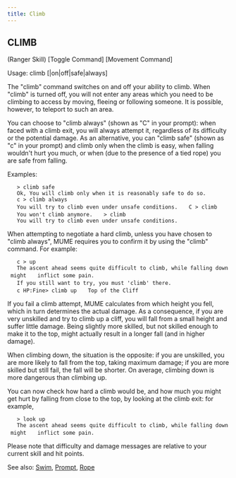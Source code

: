 ```yaml
---
title: Climb
---
```


## CLIMB

(Ranger Skill) \[Toggle Command\] \[Movement Command\]

Usage: climb \[<direction>\|on\|off\|safe\|always\]

The "climb" command switches on and off your ability to climb. When
"climb" is turned off, you will not enter any areas which you need to be
climbing to access by moving, fleeing or following someone. It is
possible, however, to teleport to such an area.

You can choose to "climb always" (shown as "C" in your prompt): when
faced with a climb exit, you will always attempt it, regardless of its
difficulty or the potential damage. As an alternative, you can "climb
safe" (shown as "c" in your prompt) and climb only when the climb is
easy, when falling wouldn't hurt you much, or when (due to the presence
of a tied rope) you are safe from falling.

Examples:

`   > climb safe`
`   Ok, You will climb only when it is reasonably safe to do so.`
`   c > climb always`
`   You will try to climb even under unsafe conditions.`
`   C > climb`
`   You won't climb anymore.`
`   > climb`
`   You will try to climb even under unsafe conditions.`

When attempting to negotiate a hard climb, unless you have chosen to
"climb always", MUME requires you to confirm it by using the "climb"
command. For example:

`   c > up`
`   The ascent ahead seems quite difficult to climb, while falling down might`
`   inflict some pain.`
`   If you still want to try, you must 'climb' there.`
`   `
`   c HP:Fine> climb up`
`   Top of the Cliff`

If you fail a climb attempt, MUME calculates from which height you fell,
which in turn determines the actual damage. As a consequence, if you are
very unskilled and try to climb up a cliff, you will fall from a small
height and suffer little damage. Being slightly more skilled, but not
skilled enough to make it to the top, might actually result in a longer
fall (and in higher damage).

When climbing down, the situation is the opposite: if you are unskilled,
you are more likely to fall from the top, taking maximum damage; if you
are more skilled but still fail, the fall will be shorter. On average,
climbing down is more dangerous than climbing up.

You can now check how hard a climb would be, and how much you might get
hurt by falling from close to the top, by looking at the climb exit: for
example,

`   > look up`
`   The ascent ahead seems quite difficult to climb, while falling down might`
`   inflict some pain.`

Please note that difficulty and damage messages are relative to your
current skill and hit points.

See also: [Swim](Swim "wikilink"), [Prompt](Prompt "wikilink"),
[Rope](Rope "wikilink")